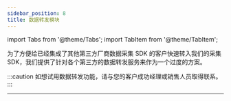 ```yaml
---
sidebar_position: 8
title: 数据转发模块
---
```

import Tabs from '@theme/Tabs';
import TabItem from '@theme/TabItem';

为了方便给已经集成了其他第三方厂商数据采集 SDK 的客户快速转入我们的采集 SDK，我们提供了针对各个第三方的数据转发服务来作为一个过度的方案。

:::caution
如想试用数据转发功能，请与您的客户成功经理或销售人员取得联系。
:::

--------